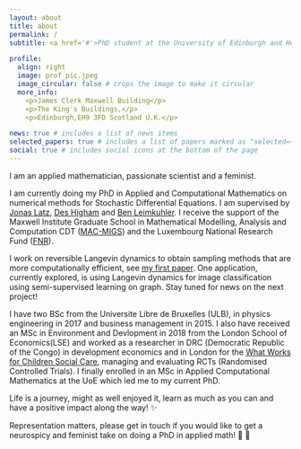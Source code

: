 ```yaml
---
layout: about
title: about
permalink: /
subtitle: <a href='#'>PhD student at the University of Edinburgh and Heriot Watt University. She/her</a>

profile:
  align: right
  image: prof_pic.jpeg
  image_circular: false # crops the image to make it circular
  more_info: 
    <p>James Clerk Maxwell Building</p>
    <p>The King's Buildings,</p>
    <p>Edinburgh,EH9 3FD Scotland U.K.</p>

news: true # includes a list of news items
selected_papers: true # includes a list of papers marked as "selected={true}"
social: true # includes social icons at the bottom of the page
---
```


I am an applied mathematician, passionate scientist and a feminist.

I am currently doing my PhD in Applied and Computational Mathematics on numerical methods for Stochastic Differential Equations. I am supervised by [Jonas Latz](https://latzplacian.org/), [Des Higham](https://www.maths.ed.ac.uk/~dhigham/) and [Ben Leimkuhler](https://www.maths.ed.ac.uk/~bleimkuh/). I receive the support of the Maxwell Institute Graduate School in Mathematical Modelling, Analysis and Computation CDT ([MAC-MIGS](https://www.mac-migs.ac.uk)) and the Luxembourg National Research Fund ([FNR](https://www.fnr.lu/)). 

I work on reversible Langevin dynamics to obtain sampling methods that are more computationally efficient, see [my first paper](/al-folio/publications/). One application, currently explored, is using Langevin dynamics for image classification using semi-supervised learning on graph. Stay tuned for news on the next project!

I have two BSc from the Universite Libre de Bruxelles (ULB), in physics engineering in 2017 and business management in 2015. I also have received an MSc in Environment and Devlopment in 2018 from the London School of Economics(LSE) and worked as a researcher in DRC (Democratic Republic of the Congo) in development economics and in London for the [What Works for Children Social Care](https://whatworks-csc.org.uk/), managing and evaluating RCTs (Randomised Controlled Trials). I finally enrolled in an MSc in Applied Computational Mathematics at the UoE which led me to my current PhD. 

Life is a journey, might as well enjoyed it, learn as much as you can and have a positive impact along the way!  :sparkles:

Representation matters, please get in touch if you would like to get a neurospicy and feminist take on doing a PhD in applied math! :seedling: :rainbow:

<!-- Semi-supervised learning methods on graph can be used for images classification in safety-critical application, such as medical imaging. In this setting, the images are represented by a set of nodes in a high-dimensional space, pairwiseconnected by edges, with weights depending on their similarity. Unlabelled images are then injected to the graph, and we aim at correctly classifying the images using graphical learning through the design of an operator such as the Laplace or Poisson operator. -->

<!-- Write your biography here. Tell the world about yourself. Link to your favorite [subreddit](http://reddit.com). You can put a picture in, too. The code is already in, just name your picture `prof_pic.jpg` and put it in the `img/` folder.

Put your address / P.O. box / other info right below your picture. You can also disable any of these elements by editing `profile` property of the YAML header of your `_pages/about.md`. Edit `_bibliography/papers.bib` and Jekyll will render your [publications page](/al-folio/publications/) automatically.

Link to your social media connections, too. This theme is set up to use [Font Awesome icons](https://fontawesome.com/) and [Academicons](https://jpswalsh.github.io/academicons/), like the ones below. Add your Facebook, Twitter, LinkedIn, Google Scholar, or just disable all of them. -->
